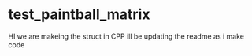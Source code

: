 # test_paintball_matrix
HI we are makeing the struct in CPP ill be updating the readme as i make code

